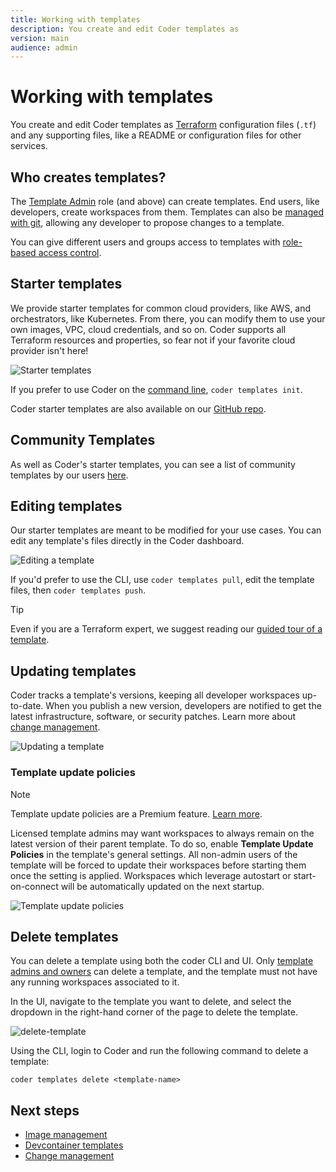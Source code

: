 ```yaml
---
title: Working with templates
description: You create and edit Coder templates as
version: main
audience: admin
---
```

# Working with templates

You create and edit Coder templates as
[Terraform](../../../tutorials/quickstart) configuration files (`.tf`) and
any supporting files, like a README or configuration files for other services.

## Who creates templates?

The [Template Admin](../../../admin/users/groups-roles#roles) role (and
above) can create templates. End users, like developers, create workspaces from
them. Templates can also be [managed with git](./change-management), allowing
any developer to propose changes to a template.

You can give different users and groups access to templates with
[role-based access control](../template-permissions).

## Starter templates

We provide starter templates for common cloud providers, like AWS, and
orchestrators, like Kubernetes. From there, you can modify them to use your own
images, VPC, cloud credentials, and so on. Coder supports all Terraform
resources and properties, so fear not if your favorite cloud provider isn't
here!

![Starter templates](%images/%images/./../../images/start/starter-templates.png)

If you prefer to use Coder on the
[command line](../../../reference/cli/index), `coder templates init`.

Coder starter templates are also available on our
[GitHub repo](https://github.com/coder/coder/tree/main/examples/templates).

## Community Templates

As well as Coder's starter templates, you can see a list of community templates
by our users
[here](https://github.com/coder/coder/blob/main/examples/templates/community-templates).

## Editing templates

Our starter templates are meant to be modified for your use cases. You can edit
any template's files directly in the Coder dashboard.

![Editing a template](%images/%images/./../../images/templates/choosing-edit-template.gif)

If you'd prefer to use the CLI, use `coder templates pull`, edit the template
files, then `coder templates push`.

> [!TIP]
> Even if you are a Terraform expert, we suggest reading our
> [guided tour of a template](../../../tutorials/template-from-scratch).

## Updating templates

Coder tracks a template's versions, keeping all developer workspaces up-to-date.
When you publish a new version, developers are notified to get the latest
infrastructure, software, or security patches. Learn more about
[change management](./change-management).

![Updating a template](%images/%images/./../../images/templates/update.png)

### Template update policies

> [!NOTE]
> Template update policies are a Premium feature.
> [Learn more](https://coder.com/pricing#compare-plans).

Licensed template admins may want workspaces to always remain on the latest
version of their parent template. To do so, enable **Template Update Policies**
in the template's general settings. All non-admin users of the template will be
forced to update their workspaces before starting them once the setting is
applied. Workspaces which leverage autostart or start-on-connect will be
automatically updated on the next startup.

![Template update policies](%images/%images/./../../images/templates/update-policies.png)

## Delete templates

You can delete a template using both the coder CLI and UI. Only
[template admins and owners](../../users/groups-roles#roles) can delete a
template, and the template must not have any running workspaces associated to
it.

In the UI, navigate to the template you want to delete, and select the dropdown
in the right-hand corner of the page to delete the template.

![delete-template](%images/%images/./../../images/delete-template.png)

Using the CLI, login to Coder and run the following command to delete a
template:

```shell
coder templates delete <template-name>
```

## Next steps

- [Image management](./image-management)
- [Devcontainer templates](./devcontainers/index)
- [Change management](./change-management)
